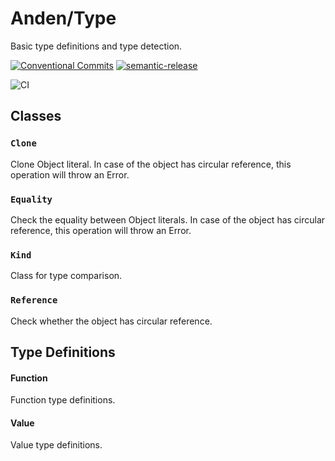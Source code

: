# Anden/Type

Basic type definitions and type detection.

[![Conventional Commits](https://img.shields.io/badge/Conventional%20Commits-1.0.0-yellow.svg)](https://conventionalcommits.org)
[![semantic-release](https://img.shields.io/badge/%20%20%F0%9F%93%A6%F0%9F%9A%80-semantic--release-e10079.svg)](https://github.com/semantic-release/semantic-release)

![CI](https://github.com/jamashita/anden/workflows/CI/badge.svg)

## Classes

### `Clone`

Clone Object literal. In case of the object has circular reference, this operation will throw an Error.

### `Equality`

Check the equality between Object literals. In case of the object has circular reference, this operation will throw an
Error.

### `Kind`

Class for type comparison.

### `Reference`

Check whether the object has circular reference.

## Type Definitions

#### Function

Function type definitions.

#### Value

Value type definitions.
